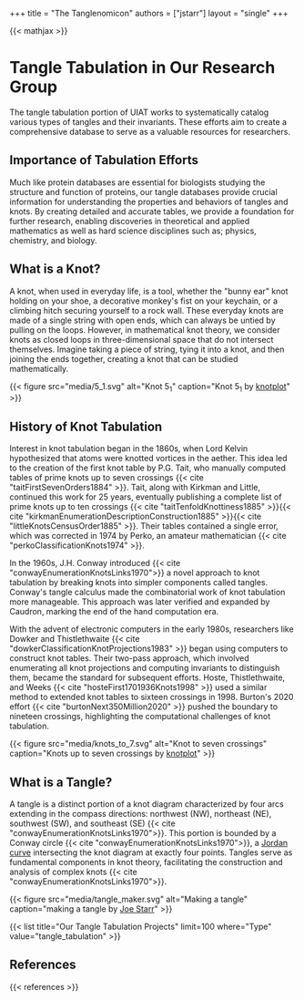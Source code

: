 +++
title = "The Tanglenomicon"
authors = ["jstarr"]
layout = "single"
+++

{{< mathjax >}}

# Tangle Tabulation in Our Research Group

The tangle tabulation portion of UIAT works to systematically catalog various
types of tangles and their invariants. These efforts aim to create a
comprehensive database to serve as a valuable resources for researchers.

## Importance of Tabulation Efforts

Much like protein databases are essential for biologists studying the structure
and function of proteins, our tangle databases provide crucial information for
understanding the properties and behaviors of tangles and knots. By creating
detailed and accurate tables, we provide a foundation for further research,
enabling discoveries in theoretical and applied mathematics as well as hard
science disciplines such as; physics, chemistry, and biology.

## What is a Knot?

A knot, when used in everyday life, is a tool, whether the "bunny ear" knot
holding on your shoe, a decorative monkey's fist on your keychain, or a climbing
hitch securing yourself to a rock wall. These everyday knots are made of a
single string with open ends, which can always be untied by pulling on the
loops. However, in mathematical knot theory, we consider knots as closed loops
in three-dimensional space that do not intersect themselves. Imagine taking a
piece of string, tying it into a knot, and then joining the ends together,
creating a knot that can be studied mathematically.

{{< figure
    src="media/5_1.svg"
    alt="Knot $5_1$"
    caption="Knot $5_1$ by [knotplot](https://knotplot.com/)"
    >}}

## History of Knot Tabulation

Interest in knot tabulation began in the 1860s, when Lord Kelvin hypothesized
that atoms were knotted vortices in the aether. This idea led to the creation of
the first knot table by P.G. Tait, who manually computed tables of prime knots
up to seven crossings {{< cite "taitFirstSevenOrders1884" >}}. Tait, along with
Kirkman and Little, continued this work for 25 years, eventually publishing a
complete list of prime knots up to ten crossings
{{< cite "taitTenfoldKnottiness1885" >}}{{< cite "kirkmanEnumerationDescriptionConstruction1885" >}}{{< cite "littleKnotsCensusOrder1885" >}}.
Their tables contained a single error, which was corrected in 1974 by Perko, an
amateur mathematician {{< cite "perkoClassificationKnots1974" >}}.

In the 1960s, J.H. Conway introduced
{{< cite "conwayEnumerationKnotsLinks1970">}} a novel approach to knot
tabulation by breaking knots into simpler components called tangles. Conway's
tangle calculus made the combinatorial work of knot tabulation more manageable.
This approach was later verified and expanded by Caudron, marking the end of the
hand computation era.

With the advent of electronic computers in the early 1980s, researchers like
Dowker and Thistlethwaite {{< cite "dowkerClassificationKnotProjections1983" >}}
began using computers to construct knot tables. Their two-pass approach, which
involved enumerating all knot projections and computing invariants to
distinguish them, became the standard for subsequent efforts. Hoste,
Thistlethwaite, and Weeks {{< cite "hosteFirst1701936Knots1998" >}} used a
similar method to extended knot tables to sixteen crossings in 1998. Burton's
2020 effort {{< cite "burtonNext350Million2020" >}} pushed the boundary to
nineteen crossings, highlighting the computational challenges of knot
tabulation.

{{< figure
    src="media/knots_to_7.svg"
    alt="Knot to seven crossings"
    caption="Knots up to seven crossings by [knotplot](https://knotplot.com/)"
    >}}

## What is a Tangle?

A tangle is a distinct portion of a knot diagram characterized by four arcs
extending in the compass directions: northwest (NW), northeast (NE), southwest
(SW), and southeast (SE) {{< cite "conwayEnumerationKnotsLinks1970">}}. This
portion is bounded by a Conway circle
{{< cite "conwayEnumerationKnotsLinks1970">}}, a
[Jordan curve](https://en.wikipedia.org/wiki/Curve#Jordan) intersecting the knot
diagram at exactly four points. Tangles serve as fundamental components in knot
theory, facilitating the construction and analysis of complex knots
{{< cite "conwayEnumerationKnotsLinks1970">}}.

{{< figure
    src="media/tangle_maker.svg"
    alt="Making a tangle"
    caption="making a tangle by [Joe Starr](https://joe-starr.com/)"
    >}}

{{< list title="Our Tangle Tabulation Projects" limit=100 where="Type" value="tangle_tabulation" >}}

## References

{{< references >}}
